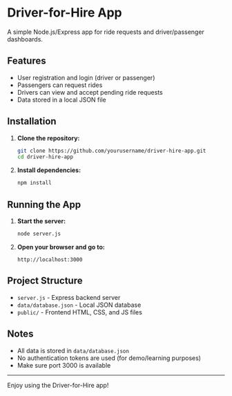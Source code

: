 # Driver-for-Hire App

A simple Node.js/Express app for ride requests and driver/passenger dashboards.

## Features

- User registration and login (driver or passenger)
- Passengers can request rides
- Drivers can view and accept pending ride requests
- Data stored in a local JSON file

## Installation

1. **Clone the repository:**
   ```sh
   git clone https://github.com/yourusername/driver-hire-app.git
   cd driver-hire-app
   ```

2. **Install dependencies:**
   ```sh
   npm install
   ```

## Running the App

1. **Start the server:**
   ```sh
   node server.js
   ```

2. **Open your browser and go to:**
   ```
   http://localhost:3000
   ```

## Project Structure

- `server.js` - Express backend server
- `data/database.json` - Local JSON database
- `public/` - Frontend HTML, CSS, and JS files

## Notes

- All data is stored in `data/database.json`
- No authentication tokens are used (for demo/learning purposes)
- Make sure port 3000 is available

---

Enjoy using the Driver-for-Hire app!
